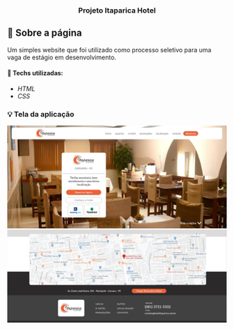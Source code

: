 
<h3 align="center">
  Projeto Itaparica Hotel
</h3>

## :rocket: Sobre a página

Um simples website que foi utilizado como processo seletivo para uma vaga de estágio em desenvolvimento.

#### :wrench: Techs utilizadas:
* _HTML_
* _CSS_

### :bulb: Tela da aplicação

![image](https://github.com/JonanthaW/ItaparicaHotel/blob/main/assets/example01.jpg)
![image](https://github.com/JonanthaW/ItaparicaHotel/blob/main/assets//example02.jpg)
